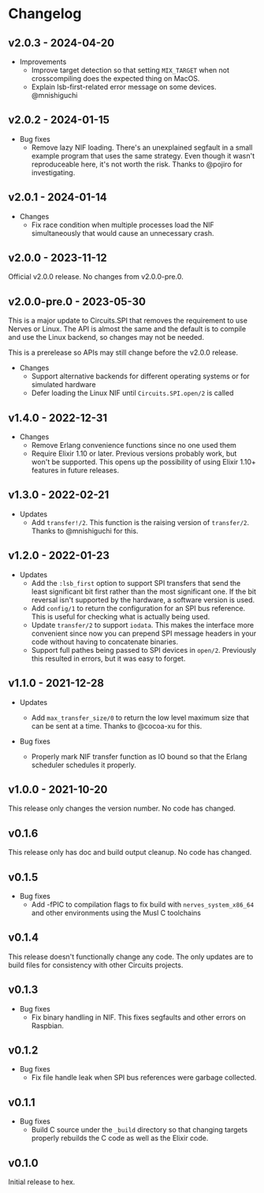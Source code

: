 # Changelog

## v2.0.3 - 2024-04-20

* Improvements
  * Improve target detection so that setting `MIX_TARGET` when not
    crosscompiling does the expected thing on MacOS.
  * Explain lsb-first-related error message on some devices. @mnishiguchi

## v2.0.2 - 2024-01-15

* Bug fixes
  * Remove lazy NIF loading. There's an unexplained segfault in a small example
    program that uses the same strategy. Even though it wasn't reproduceable
    here, it's not worth the risk. Thanks to @pojiro for investigating.

## v2.0.1 - 2024-01-14

* Changes
  * Fix race condition when multiple processes load the NIF simultaneously that
    would cause an unnecessary crash.

## v2.0.0 - 2023-11-12

Official v2.0.0 release. No changes from v2.0.0-pre.0.

## v2.0.0-pre.0 - 2023-05-30

This is a major update to Circuits.SPI that removes the requirement to use
Nerves or Linux. The API is almost the same and the default is to compile and
use the Linux backend, so changes may not be needed.

This is a prerelease so APIs may still change before the v2.0.0 release.

* Changes
  * Support alternative backends for different operating systems or for
    simulated hardware
  * Defer loading the Linux NIF until `Circuits.SPI.open/2` is called

## v1.4.0 - 2022-12-31

* Changes
  * Remove Erlang convenience functions since no one used them
  * Require Elixir 1.10 or later. Previous versions probably work, but won't be
    supported. This opens up the possibility of using Elixir 1.10+ features in
    future releases.

## v1.3.0 - 2022-02-21

* Updates
  * Add `transfer!/2`. This function is the raising version of `transfer/2`.
    Thanks to @mnishiguchi for this.

## v1.2.0 - 2022-01-23

* Updates
  * Add the `:lsb_first` option to support SPI transfers that send the least
    significant bit first rather than the most significant one. If the bit
    reversal isn't supported by the hardware, a software version is used.
  * Add `config/1` to return the configuration for an SPI bus reference. This is
    useful for checking what is actually being used.
  * Update `transfer/2` to support `iodata`. This makes the interface more
    convenient since now you can prepend SPI message headers in your code
    without having to concatenate binaries.
  * Support full pathes being passed to SPI devices in `open/2`. Previously this
    resulted in errors, but it was easy to forget.

## v1.1.0 - 2021-12-28

* Updates
  * Add `max_transfer_size/0` to return the low level maximum size that can be
    sent at a time. Thanks to @cocoa-xu for this.

* Bug fixes
  * Properly mark NIF transfer function as IO bound so that the Erlang scheduler
    schedules it properly.

## v1.0.0 - 2021-10-20

This release only changes the version number. No code has changed.

## v0.1.6

This release only has doc and build output cleanup. No code has changed.

## v0.1.5

* Bug fixes
  * Add -fPIC to compilation flags to fix build with `nerves_system_x86_64` and
    other environments using the Musl C toolchains

## v0.1.4

This release doesn't functionally change any code. The only updates are to build
files for consistency with other Circuits projects.

## v0.1.3

* Bug fixes
  * Fix binary handling in NIF. This fixes segfaults and other errors on
    Raspbian.

## v0.1.2

* Bug fixes
  * Fix file handle leak when SPI bus references were garbage collected.

## v0.1.1

* Bug fixes
  * Build C source under the `_build` directory so that changing targets
    properly rebuilds the C code as well as the Elixir code.

## v0.1.0

Initial release to hex.
